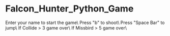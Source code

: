 # Falcon_Hunter_Python_Game
Enter your name to start the game\\
Press "b" to shoot\\
Press "Space Bar" to jump\\
If Collide > 3 game over\\
If Missbird > 5 game over\\

